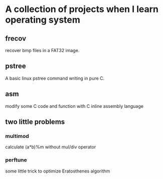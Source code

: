 # A collection of projects when I learn operating system

## frecov

recover bmp files in a FAT32 image.

## pstree

A basic linux pstree command writing in pure C.

## asm

modify some C code and function with C inline assembly language 

## two little problems

### multimod

calculate (a*b)%m without mul/div operator

### perftune

some little trick to optimize Eratosthenes algorithm

